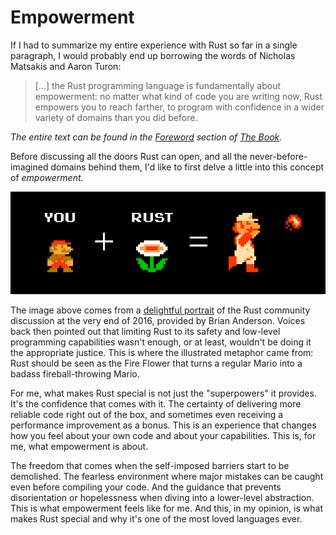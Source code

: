 # Empowerment

If I had to summarize my entire experience with Rust so far in a single paragraph,
I would probably end up borrowing the words of Nicholas Matsakis and Aaron Turon:

> [...] the Rust programming language is fundamentally about empowerment: no matter what
kind of code you are writing now, Rust empowers you to reach farther, to program
with confidence in a wider variety of domains than you did before.

*The entire text can be found in the [Foreword](https://doc.rust-lang.org/book/foreword.html) section
of [The Book](https://doc.rust-lang.org/book/).*

Before discussing all the doors Rust can open,
and all the never-before-imagined domains behind them,
I'd like to first delve a little into this concept of *empowerment*.

![rust-fire-mario-equation](images/rust-fire-mario-equation.png)

The image above comes from a [delightful portrait](https://brson.github.io/fireflowers/)
of the Rust community discussion at the very end of 2016, provided by Brian Anderson.
Voices back then pointed out that limiting Rust to its safety and low-level programming
capabilities wasn't enough, or at least, wouldn't be doing it the appropriate justice.
This is where the illustrated metaphor came from:
Rust should be seen as the Fire Flower that turns a regular Mario
into a badass fireball-throwing Mario.

For me, what makes Rust special is not just the "superpowers" it provides. It's
the confidence that comes with it. The certainty of delivering more reliable
code right out of the box, and sometimes even receiving a performance improvement as a
bonus. This is an experience that changes how you feel about your own code and 
about your capabilities. This is, for me, what empowerment is about.

The freedom that comes when the self-imposed barriers start to be demolished.
The fearless environment where major mistakes can be
caught even before compiling your code. And the guidance that prevents
disorientation or hopelessness when diving into a lower-level abstraction. This
is what empowerment feels like for me. And this, in my opinion, is what makes
Rust special and why it's one of the most loved languages ever.
